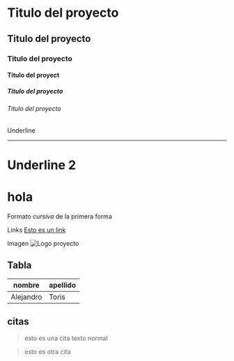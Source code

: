 #  Titulo del proyecto
## Titulo del proyecto
### Titulo del proyecto
#### Titulo del proyect
##### Titulo del proyecto
###### Titulo del proyecto
Underline
______________
Underline 2
==============
# hola
Formato *cursiva* de la primera forma

Links
<a href="https://www.google.com.mx/?hl=es-419">Esto es un link<a/>
  
Imagen
![Logo proyecto](https://i.pinimg.com/originals/d3/6b/f1/d36bf181adafe9c182fb3927baa20b41.jpg)

## Tabla
|nombre|apellido|
|------|------|
|Alejandro|Toris|
## citas
>esto es una cita 
texto  normal

>esto es otra cita
